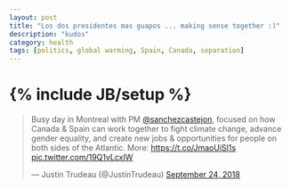 ```yaml
---
layout: post
title: "Los dos presidentes mas guapos ... making sense together :)"
description: "kudos"
category: health
tags: [politics, global warming, Spain, Canada, separation]
---
```

# {% include JB/setup %}

<blockquote class="twitter-tweet" data-lang="en"><p lang="en" dir="ltr">Busy day in Montreal with PM <a href="https://twitter.com/sanchezcastejon?ref_src=twsrc%5Etfw">@sanchezcastejon</a>, focused on how Canada &amp; Spain can work together to fight climate change, advance gender equality, and create new jobs &amp; opportunities for people on both sides of the Atlantic. More: <a href="https://t.co/JmaoUiSI1s">https://t.co/JmaoUiSI1s</a> <a href="https://t.co/19Q1vLcxIW">pic.twitter.com/19Q1vLcxIW</a></p>&mdash; Justin Trudeau (@JustinTrudeau) <a href="https://twitter.com/JustinTrudeau/status/1044034779123986432?ref_src=twsrc%5Etfw">September 24, 2018</a></blockquote>
<script async src="https://platform.twitter.com/widgets.js" charset="utf-8"></script>


